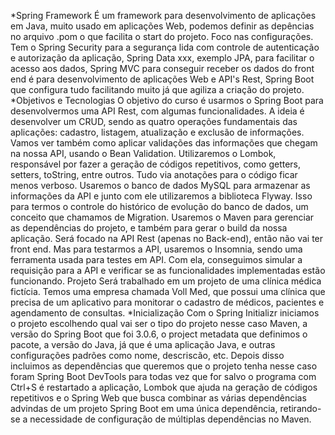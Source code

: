 *Spring Framework
  É um framework para desenvolvimento de aplicações em Java, muito usado em aplicações Web, podemos definir as depências no arquivo .pom o que facilita o start do projeto. Foco nas configurações. Tem o Spring Security para a segurança lida com controle de autenticação e autorização da aplicação, Spring Data xxx, exemplo JPA, para facilitar o acesso aos dados, Spring MVC para conseguir receber os dados do front end é para desenvolvimento de aplicações Web e API's Rest, Spring Boot que configura tudo facilitando muito já que agiliza a criação do projeto. 
*Objetivos e Tecnologias
  O objetivo do curso é usarmos o Spring Boot para desenvolvermos uma API Rest, com algumas funcionalidades. A ideia é desenvolver um CRUD, sendo as quatro operações fundamentais das aplicações: cadastro, listagem, atualização e exclusão de informações. Vamos ver também como aplicar validações das informações que chegam na nossa API, usando o Bean Validation.
  Utilizaremos o Lombok, responsável por fazer a geração de códigos repetitivos, como getters, setters, toString, entre outros. Tudo via anotações para o código ficar menos verboso.
  Usaremos o banco de dados MySQL para armazenar as informações da API e junto com ele utilizaremos a biblioteca Flyway. Isso para termos o controle do histórico de evolução do banco de dados, um conceito que chamamos de Migration.
  Usaremos o Maven para gerenciar as dependências do projeto, e também para gerar o build da nossa aplicação. Será focado na API Rest (apenas no Back-end), então não vai ter front end. Mas para testarmos a API, usaremos o Insomnia, sendo uma ferramenta usada para testes em API. Com ela, conseguimos simular a requisição para a API e verificar se as funcionalidades implementadas estão funcionando.
Projeto
  Será trabalhado em um projeto de uma clínica médica fictícia. Temos uma empresa chamada Voll Med, que possui uma clínica que precisa de um aplicativo para monitorar o cadastro de médicos, pacientes e agendamento de consultas.
*Inicialização 
  Com o Spring Initializr iniciamos o projeto escolhendo qual vai ser o tipo do projeto nesse caso Maven, a versão do Spring Boot que foi 3.0.6, o project metadata que definimos o pacote, a versão do Java, já que é uma aplicação Java, e outras configurações padrões como nome, descriscão, etc. Depois disso incluimos as dependências que queremos que o projeto tenha nesse caso foram Spring Boot DevTools para todas vez que for salvo o programa com Ctrl+S é restartado a aplicação, Lombok que ajuda na geração de códigos repetitivos e o Spring Web que busca combinar as várias dependências advindas de um projeto Spring Boot em uma única dependência, retirando-se a necessidade de configuração de múltiplas dependências no Maven.
